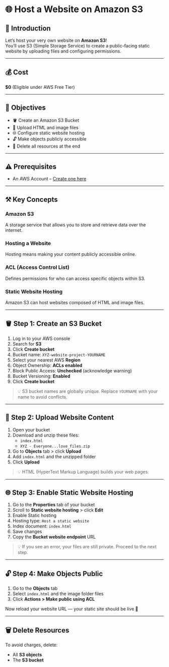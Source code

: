 # 🌐 Host a Website on Amazon S3

## 🧭 Introduction
Let’s host your very own website on **Amazon S3**!  
You’ll use S3 (Simple Storage Service) to create a public-facing static website by uploading files and configuring permissions.

---

## 💰 Cost
**$0** (Eligible under AWS Free Tier)

---

## 🎯 Objectives
- 🪣 Create an Amazon S3 Bucket  
- 📁 Upload HTML and image files  
- 🌐 Configure static website hosting  
- 🔓 Make objects publicly accessible  
- 🧼 Delete all resources at the end  

---

## ⚠️ Prerequisites
- An AWS Account – [Create one here](https://aws.amazon.com/free)

---

## ⚒️ Key Concepts

### Amazon S3
A storage service that allows you to store and retrieve data over the internet.

### Hosting a Website
Hosting means making your content publicly accessible online.

### ACL (Access Control List)
Defines permissions for who can access specific objects within S3.

### Static Website Hosting
Amazon S3 can host websites composed of HTML and image files.

---

## 🪣 Step 1: Create an S3 Bucket

1. Log in to your AWS console  
2. Search for **S3**  
3. Click **Create bucket**  
4. Bucket name: `XYZ-website-project-YOURNAME`  
5. Select your nearest AWS **Region**  
6. Object Ownership: **ACLs enabled**  
7. Block Public Access: **Unchecked** (acknowledge warning)  
8. Bucket Versioning: **Enabled**  
9. Click **Create bucket**

> 💡 S3 bucket names are globally unique. Replace `YOURNAME` with your name to avoid conflicts.

---

## 📁 Step 2: Upload Website Content

1. Open your bucket  
2. Download and unzip these files:  
   - `index.html`  
   - `XYZ - Everyone...love_files.zip`  
3. Go to **Objects** tab > click **Upload**  
4. Add `index.html` and the unzipped folder  
5. Click **Upload**

> 💡 HTML (HyperText Markup Language) builds your web pages.

---

## 🌐 Step 3: Enable Static Website Hosting

1. Go to the **Properties** tab of your bucket  
2. Scroll to **Static website hosting** > click **Edit**  
3. Enable Static hosting  
4. Hosting type: `Host a static website`  
5. Index document: `index.html`  
6. Save changes  
7. Copy the **Bucket website endpoint** URL

> 💡 If you see an error, your files are still private. Proceed to the next step.

---

## 🔓 Step 4: Make Objects Public

1. Go to the **Objects** tab  
2. Select `index.html` and the image folder files  
3. Click **Actions > Make public using ACL**

Now reload your website URL — your static site should be live 🎉

---

## 🗑️ Delete Resources

To avoid charges, delete:

- All **S3 objects**
- The **S3 bucket**
